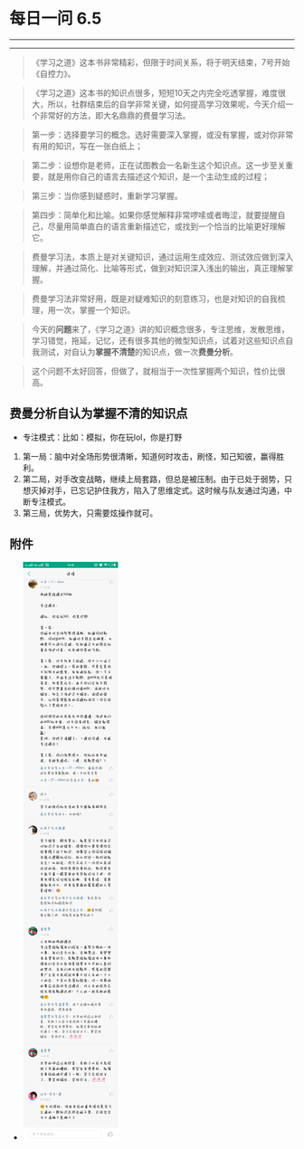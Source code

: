 # 每日一问 6.5 #

---
<!-- toc -->
---

>《学习之道》这本书非常精彩，但限于时间关系，将于明天结束，7号开始《自控力》。

>《学习之道》这本书的知识点很多，短短10天之内完全吃透掌握，难度很大，所以，社群结束后的自学非常关键，如何提高学习效果呢，今天介绍一个非常好的方法，即大名鼎鼎的费曼学习法。

>第一步：选择要学习的概念。选好需要深入掌握，或没有掌握，或对你非常有用的知识，写在一张白纸上；

>第二步：设想你是老师，正在试图教会一名新生这个知识点。这一步至关重要，就是用你自己的语言去描述这个知识，是一个主动生成的过程；

>第三步：当你感到疑惑时，重新学习掌握。

>第四步：简单化和比喻。如果你感觉解释非常啰嗦或者晦涩，就要提醒自己，尽量用简单直白的语言重新描述它，或找到一个恰当的比喻更好理解它。

>费曼学习法，本质上是对关键知识，通过运用生成效应、测试效应做到深入理解，并通过简化、比喻等形式，做到对知识深入浅出的输出，真正理解掌握。

>费曼学习法非常好用，既是对疑难知识的刻意练习，也是对知识的自我梳理，用一次，掌握一个知识。

>今天的**问题**来了，《学习之道》讲的知识概念很多，专注思维，发散思维，学习错觉，拖延，记忆，还有很多其他的微型知识点，试着对这些知识点自我测试，对自认为**掌握不清楚**的知识点，做一次**费曼分析**。

>这个问题不太好回答，但做了，就相当于一次性掌握两个知识，性价比很高。

## 费曼分析自认为掌握不清的知识点 ##
  * 专注模式：比如：模拟，你在玩lol，你是打野
1. 第一局：脑中对全场形势很清晰，知道何时攻击，刷怪，知己知彼，赢得胜利。
2. 第二局，对手改变战略，继续上局套路，但总是被压制。由于已处于弱势，只想灭掉对手，已忘记护住我方，陷入了思维定式。这时候与队友通过沟通，中断专注模式。
3. 第三局，优势大，只需要炫操作就可。

## 附件 ##
- ![](/assets/21.png)




















